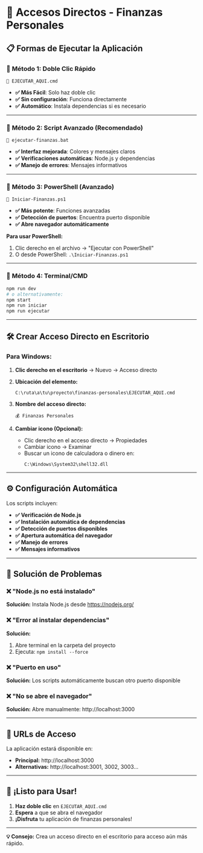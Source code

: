# 🚀 Accesos Directos - Finanzas Personales

## 📋 Formas de Ejecutar la Aplicación

### 🎯 **Método 1: Doble Clic Rápido**
```
📁 EJECUTAR_AQUI.cmd
```
- **✅ Más Fácil**: Solo haz doble clic
- **✅ Sin configuración**: Funciona directamente
- **✅ Automático**: Instala dependencias si es necesario

---

### 🎯 **Método 2: Script Avanzado (Recomendado)**
```
📁 ejecutar-finanzas.bat
```
- **✅ Interfaz mejorada**: Colores y mensajes claros
- **✅ Verificaciones automáticas**: Node.js y dependencias
- **✅ Manejo de errores**: Mensajes informativos

---

### 🎯 **Método 3: PowerShell (Avanzado)**
```
📁 Iniciar-Finanzas.ps1
```
- **✅ Más potente**: Funciones avanzadas
- **✅ Detección de puertos**: Encuentra puerto disponible
- **✅ Abre navegador automáticamente**

**Para usar PowerShell:**
1. Clic derecho en el archivo → "Ejecutar con PowerShell"
2. O desde PowerShell: `.\Iniciar-Finanzas.ps1`

---

### 🎯 **Método 4: Terminal/CMD**
```bash
npm run dev
# o alternativamente:
npm start
npm run iniciar
npm run ejecutar
```

---

## 🛠️ **Crear Acceso Directo en Escritorio**

### Para Windows:

1. **Clic derecho en el escritorio** → Nuevo → Acceso directo

2. **Ubicación del elemento:**
   ```
   C:\ruta\a\tu\proyecto\finanzas-personales\EJECUTAR_AQUI.cmd
   ```

3. **Nombre del acceso directo:**
   ```
   💰 Finanzas Personales
   ```

4. **Cambiar icono (Opcional):**
   - Clic derecho en el acceso directo → Propiedades
   - Cambiar icono → Examinar
   - Buscar un icono de calculadora o dinero en:
     ```
     C:\Windows\System32\shell32.dll
     ```

---

## ⚙️ **Configuración Automática**

Los scripts incluyen:

- **✅ Verificación de Node.js**
- **✅ Instalación automática de dependencias**
- **✅ Detección de puertos disponibles**
- **✅ Apertura automática del navegador**
- **✅ Manejo de errores**
- **✅ Mensajes informativos**

---

## 🔧 **Solución de Problemas**

### ❌ "Node.js no está instalado"
**Solución:** Instala Node.js desde https://nodejs.org/

### ❌ "Error al instalar dependencias"
**Solución:** 
1. Abre terminal en la carpeta del proyecto
2. Ejecuta: `npm install --force`

### ❌ "Puerto en uso"
**Solución:** Los scripts automáticamente buscan otro puerto disponible

### ❌ "No se abre el navegador"
**Solución:** Abre manualmente: http://localhost:3000

---

## 📍 **URLs de Acceso**

La aplicación estará disponible en:
- **Principal:** http://localhost:3000
- **Alternativas:** http://localhost:3001, 3002, 3003...

---

## 🎊 **¡Listo para Usar!**

1. **Haz doble clic** en `EJECUTAR_AQUI.cmd`
2. **Espera** a que se abra el navegador
3. **¡Disfruta** tu aplicación de finanzas personales!

---

**💡 Consejo:** Crea un acceso directo en el escritorio para acceso aún más rápido.



